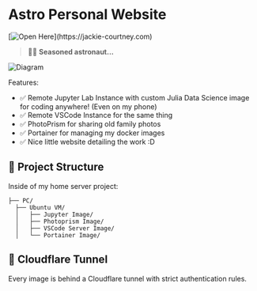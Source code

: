 # Astro Personal Website


[![Open Here]([https://developer.stackblitz.com/img/open_in_stackblitz.svg](https://bluemoji.io/cdn-proxy/646218c67da47160c64a84d5/66b3e5d0c2ab246786ca1d5e_86.png))](https://jackie-courtney.com)


> 🧑‍🚀 **Seasoned astronaut...** 

![Diagram]((https://github.com/jackie-0110/jackiedockerwebsite/blob/main/src/Websitediagram.svg))

Features:

- ✅ Remote Jupyter Lab Instance with custom Julia Data Science image for coding anywhere! (Even on my phone)
- ✅ Remote VSCode Instance for the same thing
- ✅ PhotoPrism for sharing old family photos
- ✅ Portainer for managing my docker images
- ✅ Nice little website detailing the work :D

## 🚀 Project Structure

Inside of my home server project:

```text
├── PC/  
  ├── Ubuntu VM/
  │   ├── Jupyter Image/
  │   ├── Photoprism Image/
  │   ├── VSCode Server Image/
  │   └── Portainer Image/
```

## 🧞 Cloudflare Tunnel

Every image is behind a Cloudflare tunnel with strict authentication rules.

